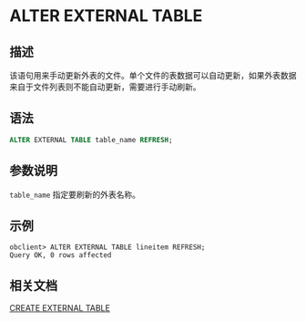 # ALTER EXTERNAL TABLE

## 描述

该语句用来手动更新外表的文件。单个文件的表数据可以自动更新，如果外表数据来自于文件列表则不能自动更新，需要进行手动刷新。


## 语法

```sql
ALTER EXTERNAL TABLE table_name REFRESH;
```

## 参数说明

`table_name` 指定要刷新的外表名称。

## 示例

```shell
obclient> ALTER EXTERNAL TABLE lineitem REFRESH;
Query OK, 0 rows affected
```

## 相关文档

[CREATE EXTERNAL TABLE](22.create-external-table-of-mysql-mode.md)